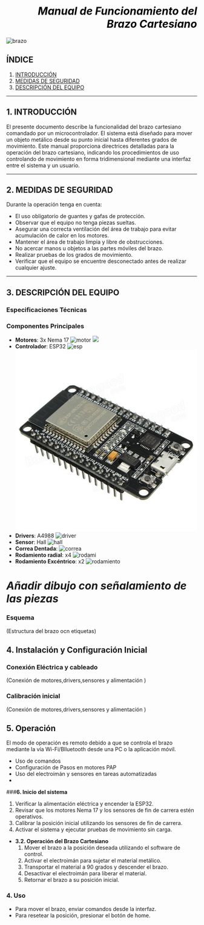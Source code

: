 # <div style='text-align: right'> <div style='color: black'> ***Manual de Funcionamiento del Brazo Cartesiano***

![brazo](https://github.com/user-attachments/assets/f08b59f2-8ff0-4c38-9fe9-b6c48a09bd60)


## ÍNDICE 
1. [INTRODUCCIÓN](#INTRO)
2. [MEDIDAS DE SEGURIDAD](#SEGURIDAD)
3. [DESCRIPCIÓN DEL EQUIPO](#DESCRIPCIÓN)



***
<a id='INTRO'></a>

## **1. INTRODUCCIÓN**
El presente documento describe la funcionalidad del brazo cartesiano comandado por un microcontrolador. El sistema está diseñado para mover un objeto metálico desde su punto inicial hasta diferentes grados de movimiento. Este manual proporciona directrices detalladas para la operación del brazo cartesiano, indicando los procedimientos de uso controlando de movimiento en forma tridimensional mediante una interfaz entre el sistema y un usuario.


***
<a id='SEGURIDAD'></a>

## **2. MEDIDAS DE SEGURIDAD**
Durante la operación tenga en cuenta:
- El uso obligatorio de guantes y gafas de protección.
- Observar que el equipo no tenga piezas sueltas.
- Asegurar una correcta ventilación del área de trabajo para evitar acumulación de calor en los motores.
- Mantener el área de trabajo limpia y libre de obstrucciones.
- No acercar manos u objetos a las partes móviles del brazo.
- Realizar pruebas de los grados de movimiento.
- Verificar que el equipo se encuentre desconectado antes de realizar cualquier ajuste.


***
<a id='DESCRIPCIÓN'></a>

## **3. DESCRIPCIÓN DEL EQUIPO**
### Especificaciones Técnicas

### Componentes Principales
- **Motores**: 3x Nema 17
![motor](https://github.com/user-attachments/assets/4e83dea2-4d1b-4a0c-bb07-5d7d4a59ddc8) <img src="imagenes/diagrama.png" width="400">
- **Controlador**: ESP32
![esp](https://github.com/user-attachments/assets/e8e96de7-8906-41bf-a7c2-4ce6c124e8fa) <img src="Manuales/Manual de funcionamiento/esp.jpg" width="800">
- **Drivers**: A4988
![driver](https://github.com/user-attachments/assets/a7325789-c9fb-4e27-a54d-1f2c84f47243)
- **Sensor**: Hall
![hall](https://github.com/user-attachments/assets/a845416e-9d73-4845-8cb2-a8ed4fad64af)
- **Correa Dentada**:
![correa](https://github.com/user-attachments/assets/dca61f18-8519-4507-8bbb-8c046366be0d)
- **Rodamiento radial**: x4
![rodami](https://github.com/user-attachments/assets/f1d9bb19-74bf-4549-8e1c-f30bf4d0f59c)
- **Rodamiento Excéntrico**: x2
![rodamiento](https://github.com/user-attachments/assets/81a047b1-8ddc-4b0c-8b9c-f1a2b0dc933b)
# *Añadir dibujo con señalamiento de las piezas*

### Esquema
(Estructura del brazo ocn etiquetas)


## **4. Instalación y Configuración Inicial**
### Conexión Eléctrica y cableado
(Conexión de motores,drivers,sensores y alimentación )

### Calibración inicial
(Conexión de motores,drivers,sensores y alimentación )

## **5. Operación** <br>
El modo de operación es remoto debido a que se controla el brazo mediante la vía Wi-Fi/Blluetooth desde una PC o la aplicación móvil.
- Uso de comandos
- Configuración de Pasos en motores PAP
- Uso del electroimán y sensores en tareas automatizadas
- 



###**6. Inicio del sistema** <br>
   1. Verificar la alimentación eléctrica y encender la ESP32.
   2.  Revisar que los motores Nema 17 y los sensores de fin de carrera estén operativos.
   3.  Calibrar la posición inicial utilizando los sensores de fin de carrera.
   4.  Activar el sistema y ejecutar pruebas de movimiento sin carga.
- **3.2. Operación del Brazo Cartesiano** <br>
   1. Mover el brazo a la posición deseada utilizando el software de control.
   2. Activar el electroimán para sujetar el material metálico.
   3. Transportar el material a 90 grados y descender el brazo.
   4. Desactivar el electroimán para liberar el material.
   5. Retornar el brazo a su posición inicial.
### **4. Uso**
- Para mover el brazo, enviar comandos desde la interfaz.
- Para resetear la posición, presionar el botón de home.
